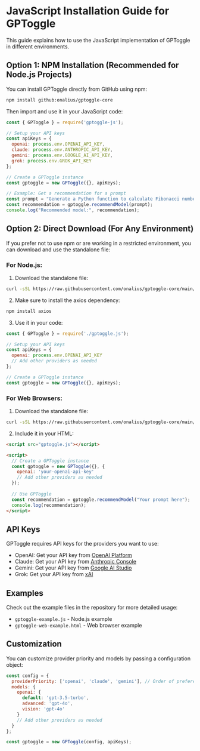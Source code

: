 # JavaScript Installation Guide for GPToggle

This guide explains how to use the JavaScript implementation of GPToggle in different environments.

## Option 1: NPM Installation (Recommended for Node.js Projects)

You can install GPToggle directly from GitHub using npm:

```bash
npm install github:onalius/gptoggle-core
```

Then import and use it in your JavaScript code:

```javascript
const { GPToggle } = require('gptoggle-js');

// Setup your API keys
const apiKeys = {
  openai: process.env.OPENAI_API_KEY,
  claude: process.env.ANTHROPIC_API_KEY,
  gemini: process.env.GOOGLE_AI_API_KEY,
  grok: process.env.GROK_API_KEY
};

// Create a GPToggle instance
const gptoggle = new GPToggle({}, apiKeys);

// Example: Get a recommendation for a prompt
const prompt = "Generate a Python function to calculate Fibonacci numbers";
const recommendation = gptoggle.recommendModel(prompt);
console.log("Recommended model:", recommendation);
```

## Option 2: Direct Download (For Any Environment)

If you prefer not to use npm or are working in a restricted environment, you can download and use the standalone file:

### For Node.js:

1. Download the standalone file:

```bash
curl -sSL https://raw.githubusercontent.com/onalius/gptoggle-core/main/gptoggle.js -o gptoggle.js
```

2. Make sure to install the axios dependency:

```bash
npm install axios
```

3. Use it in your code:

```javascript
const { GPToggle } = require('./gptoggle.js');

// Setup your API keys
const apiKeys = {
  openai: process.env.OPENAI_API_KEY
  // Add other providers as needed
};

// Create a GPToggle instance
const gptoggle = new GPToggle({}, apiKeys);
```

### For Web Browsers:

1. Download the standalone file:

```bash
curl -sSL https://raw.githubusercontent.com/onalius/gptoggle-core/main/gptoggle.js -o gptoggle.js
```

2. Include it in your HTML:

```html
<script src="gptoggle.js"></script>

<script>
  // Create a GPToggle instance
  const gptoggle = new GPToggle({}, {
    openai: 'your-openai-api-key'
    // Add other providers as needed
  });
  
  // Use GPToggle
  const recommendation = gptoggle.recommendModel("Your prompt here");
  console.log(recommendation);
</script>
```

## API Keys

GPToggle requires API keys for the providers you want to use:

- OpenAI: Get your API key from [OpenAI Platform](https://platform.openai.com/api-keys)
- Claude: Get your API key from [Anthropic Console](https://console.anthropic.com/)
- Gemini: Get your API key from [Google AI Studio](https://makersuite.google.com/app/apikey)
- Grok: Get your API key from [xAI](https://x.ai/)

## Examples

Check out the example files in the repository for more detailed usage:

- `gptoggle-example.js` - Node.js example
- `gptoggle-web-example.html` - Web browser example

## Customization

You can customize provider priority and models by passing a configuration object:

```javascript
const config = {
  providerPriority: ['openai', 'claude', 'gemini'], // Order of preference
  models: {
    openai: {
      default: 'gpt-3.5-turbo',
      advanced: 'gpt-4o',
      vision: 'gpt-4o'
    }
    // Add other providers as needed
  }
};

const gptoggle = new GPToggle(config, apiKeys);
```